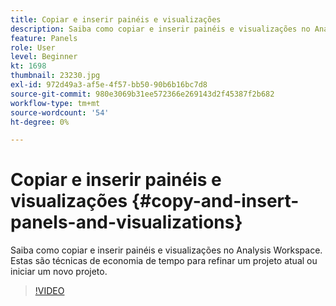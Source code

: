```yaml
---
title: Copiar e inserir painéis e visualizações
description: Saiba como copiar e inserir painéis e visualizações no Analysis Workspace
feature: Panels
role: User
level: Beginner
kt: 1698
thumbnail: 23230.jpg
exl-id: 972d49a3-af5e-4f57-bb50-90b6b16bc7d8
source-git-commit: 980e3069b31ee572366e269143d2f45387f2b682
workflow-type: tm+mt
source-wordcount: '54'
ht-degree: 0%

---
```


# Copiar e inserir painéis e visualizações {#copy-and-insert-panels-and-visualizations}

Saiba como copiar e inserir painéis e visualizações no Analysis Workspace. Estas são técnicas de economia de tempo para refinar um projeto atual ou iniciar um novo projeto.

>[!VIDEO](https://video.tv.adobe.com/v/23230/?quality=12&learn=on)
